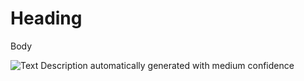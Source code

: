 # Heading

Body

![Text Description automatically generated with medium
confidence](media/image1.jpg)
